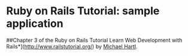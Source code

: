 # Ruby on Rails Tutorial: sample application
##Chapter 3 of the Ruby on Rails Tutorial
Learn Web Development with Rails*](http://www.railstutorial.org/)
by [Michael Hartl](http://www.michaelhartl.com/).